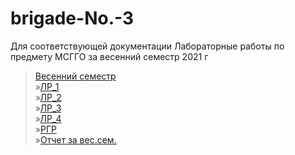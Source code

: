 # brigade-No.-3
Для соответствующей документации 
Лабораторные работы по предмету МСГГО за весенний семестр 2021 г
>[Весенний семестр]()  
»[ЛР_1]()  
»[ЛР_2]()  
»[ЛР_3]()  
»[ЛР_4]()  
»[РГР]()  
»[Отчет за вес.сем.]()
